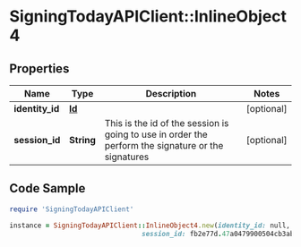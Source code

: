 # SigningTodayAPIClient::InlineObject4

## Properties

Name | Type | Description | Notes
------------ | ------------- | ------------- | -------------
**identity_id** | [**Id**](Id.md) |  | [optional] 
**session_id** | **String** | This is the id of the session is going to use in order the perform the signature or the signatures | [optional] 

## Code Sample

```ruby
require 'SigningTodayAPIClient'

instance = SigningTodayAPIClient::InlineObject4.new(identity_id: null,
                                 session_id: fb2e77d.47a0479900504cb3ab4a1f626d174d2d)
```


